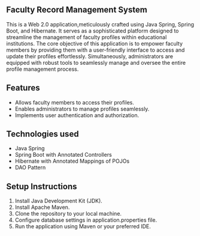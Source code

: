 ## Faculty Record Management System
This is a Web 2.0 application,meticulously crafted using Java Spring, Spring Boot, and Hibernate. 
It serves as a sophisticated platform designed to streamline the management of faculty profiles within educational institutions.
The core objective of this application is to empower faculty members by providing them with a user-friendly interface to access and update their profiles effortlessly. 
Simultaneously, administrators are equipped with robust tools to seamlessly manage and oversee the entire profile management process.

## Features

- Allows faculty members to access their profiles.
- Enables administrators to manage profiles seamlessly.
- Implements user authentication and authorization.

## Technologies used
- Java Spring
- Spring Boot with Annotated Controllers
- Hibernate with Annotated Mappings of POJOs
- DAO Pattern

## Setup Instructions

1. Install Java Development Kit (JDK).
2. Install Apache Maven.
3. Clone the repository to your local machine.
4. Configure database settings in application.properties file.
5. Run the application using Maven or your preferred IDE.



  
